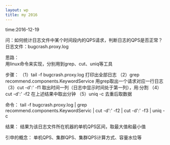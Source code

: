 ```yaml
---
layout: wp
title: my 2016
---
```


time:2016-12-19</br>

问：如何统计日志文件中某个时间段内的QPS请求，判断日志的QPS是否正常？日志文件：bugcrash.proxy.log

思路：</br>
用linux命令来实现，分别用到grep、cut、uniq等工具

步骤：
（1）tail -f bugcrash.proxy.log 打印出全部日志 
（2）grep recommend.components.KeywordService 用grep取出一个请求对应一行日志
（3）cut -d':' -f1 取出时间一列（日志中显示时间处于第一列），用:分割
（4）cut -d':' -f2 在上述结果中取出分钟
（5）uniq -c 去重后取数据

命令：
tail -f bugcrash.proxy.log | grep recommend.components.KeywordServic | cut -d':' -f2 | cut -d':' -f3 | uniq -c

结果：
结果为该日志文件所在机器的单机QPS区间，取最大值和最小值

引申的概念：
单机QPS、集群QPS、集群QPS计算方式、容量水位等
